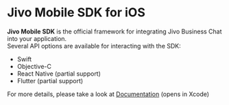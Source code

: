 # Jivo Mobile SDK for iOS

**Jivo Mobile SDK** is the official framework for integrating Jivo Business Chat into your application.  
Several API options are available for interacting with the SDK:

- Swift
- Objective-C
- React Native (partial support)
- Flutter (partial support)

For more details, please take a look at [Documentation](./JivoSDK.doccarchive) (opens in Xcode)